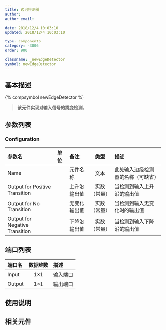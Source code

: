 ```yaml
---
title: 边沿检测器
author: 
author_email:

date: 2018/12/4 10:03:10
updated: 2018/12/4 10:03:10

type: components
category: -3006
order: 900

classname: _newEdgeDetector
symbol: newEdgeDetector
---
```

## 基本描述
{% compsymbol newEdgeDetector %}

> **该元件实现对输入信号的跳变检测。**

## 参数列表
### Configuration
| 参数名 | 单位 | 备注 | 类型 | 描述 |
| :--- | :--- | :--- | :--: | :--- |
| Name |  | 元件名称 | 文本 | 此处输入边缘检测器的名称（可缺省） |
| Output for Positive Transition |  | 上升沿输出值 | 实数（常量） | 当检测到输入上升沿的输出值 |
| Output for No Transition |  | 无变化输出值 | 实数（常量） | 当检测到输入无变化时的输出值 |
| Output for Negative Transition |  | 下降沿输出值 | 实数（常量） | 当检测到输入下降沿的输出值 |


## 端口列表

| 端口名 | 数据维数 | 描述 |
| :--- | :--:  | :--- |
| Input | 1×1 |输入端口 |                   
| Output | 1×1 | 输出端口|                   

## 使用说明



## 相关元件


